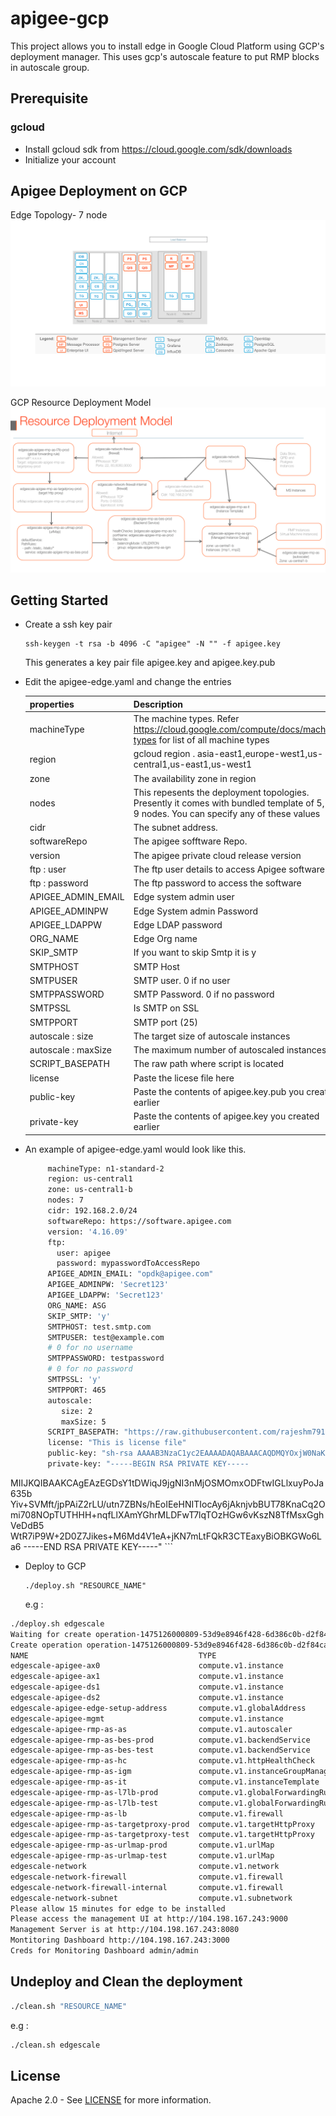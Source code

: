 # apigee-gcp
This project allows you to install edge in Google Cloud Platform using GCP's deployment manager. This uses gcp's autoscale feature to put RMP blocks in autoscale group.

## Prerequisite

### gcloud
- Install gcloud sdk from https://cloud.google.com/sdk/downloads
- Initialize your account

## Apigee Deployment on GCP

Edge Topology- 7 node
![Deployment Template](/images/deploymentTemplate.png)

GCP Resource Deployment Model
![Resource Deployment Model](/images/resourceDeployment.png)

## Getting Started
- Create a ssh key pair 
    ```
    ssh-keygen -t rsa -b 4096 -C "apigee" -N "" -f apigee.key
    ```
    This generates a key pair file apigee.key and apigee.key.pub

- Edit the apigee-edge.yaml and change the entries 

    | properties        | Description                                    |
    | ----------------- |:-----------------------------------------------| 
    | machineType       | The machine types. Refer https://cloud.google.com/compute/docs/machine-types for list of all machine types               |
    | region            | gcloud region . asia-east1,europe-west1,us-central1,us-east1,us-west1  | 
    | zone              | The availability zone in region               |
    | nodes             | This repesents the deployment topologies. Presently it comes with bundled template of 5, 7 , 9  nodes. You can specify any of these values                                    |
    | cidr              | The subnet address.                            |
    | softwareRepo      | The apigee sofftware Repo.                     |
    | version           | The apigee private cloud release version       |
    | ftp : user        | The ftp user details to access Apigee software |
    | ftp : password    | The ftp password to access the software        |
    | APIGEE_ADMIN_EMAIL| Edge system admin user                         |
    | APIGEE_ADMINPW    | Edge System admin Password                     |
    | APIGEE_LDAPPW     | Edge LDAP password                             |
    | ORG_NAME          | Edge Org name                                  |
    | SKIP_SMTP         | If you want to skip Smtp it is y               |
    | SMTPHOST          | SMTP Host                                      |
    | SMTPUSER          | SMTP user. 0 if no user                        |
    | SMTPPASSWORD      | SMTP Password. 0 if no password                |
    | SMTPSSL           | Is SMTP on SSL                                 |
    | SMTPPORT          | SMTP port (25)                                 |
    | autoscale : size  | The target size of autoscale instances         |
    | autoscale : maxSize| The maximum number of autoscaled instances     |
    | SCRIPT_BASEPATH   | The raw  path where script is located          |
    | license           | Paste the licese file here                     |
    | public-key        | Paste the contents of apigee.key.pub  you created earlier|
    | private-key       | Paste the contents of apigee.key you created earlier|
 
    
- An example of apigee-edge.yaml would look like this. 
    ```sh
         machineType: n1-standard-2
         region: us-central1
         zone: us-central1-b
         nodes: 7
         cidr: 192.168.2.0/24
         softwareRepo: https://software.apigee.com
         version: '4.16.09'
         ftp:
           user: apigee
           password: mypasswordToAccessRepo
         APIGEE_ADMIN_EMAIL: "opdk@apigee.com"
         APIGEE_ADMINPW: 'Secret123'
         APIGEE_LDAPPW: 'Secret123'
         ORG_NAME: ASG
         SKIP_SMTP: 'y'
         SMTPHOST: test.smtp.com
         SMTPUSER: test@example.com
         # 0 for no username
         SMTPPASSWORD: testpassword
         # 0 for no password
         SMTPSSL: 'y'
         SMTPPORT: 465
         autoscale:
            size: 2
            maxSize: 5
         SCRIPT_BASEPATH: "https://raw.githubusercontent.com/rajeshm7910/apigee-gcp/master/autoscale/jinja"
         license: "This is license file"
         public-key: "sh-rsa AAAAB3NzaC1yc2EAAAADAQABAAACAQDMQYOxjW0NaKon2OA0jecyM5Iw6bE4MW3AgYuXG7I+glrrfltiK/5JUx+3+Okp2dzhw== apigee"
         private-key: "-----BEGIN RSA PRIVATE KEY-----
MIIJKQIBAAKCAgEAzEGDsY1tDWiqJ9jgNI3nMjOSMOmxODFtwIGLlxuyPoJa635b
Yiv+SVMft/jpPAiZ2rLU/utn7ZBNs/hEoIEeHNITIocAy6jAknjvbBUT78KnaCq2Omi708NOpTUTHHH+nqfLlXAmYGhrMLDFwT7lqTOzHGw6vKszN8TfMsxGghVeDdB5
WtR7iP9W+2D0Z7Jikes+M6Md4V1eA+jKN7mLtFQkR3CTEaxyBiOBKGWo6La6
-----END RSA PRIVATE KEY-----"
    ```
- Deploy to GCP

    ```
    ./deploy.sh "RESOURCE_NAME"
    ```
    e.g :
```sh
./deploy.sh edgescale
Waiting for create operation-1475126000809-53d9e8946f428-6d386c0b-d2f84caa...done.
Create operation operation-1475126000809-53d9e8946f428-6d386c0b-d2f84caa completed successfully.
NAME                                      TYPE                             STATE      ERRORS
edgescale-apigee-ax0                      compute.v1.instance              COMPLETED  []
edgescale-apigee-ax1                      compute.v1.instance              COMPLETED  []
edgescale-apigee-ds1                      compute.v1.instance              COMPLETED  []
edgescale-apigee-ds2                      compute.v1.instance              COMPLETED  []
edgescale-apigee-edge-setup-address       compute.v1.globalAddress         COMPLETED  []
edgescale-apigee-mgmt                     compute.v1.instance              COMPLETED  []
edgescale-apigee-rmp-as-as                compute.v1.autoscaler            COMPLETED  []
edgescale-apigee-rmp-as-bes-prod          compute.v1.backendService        COMPLETED  []
edgescale-apigee-rmp-as-bes-test          compute.v1.backendService        COMPLETED  []
edgescale-apigee-rmp-as-hc                compute.v1.httpHealthCheck       COMPLETED  []
edgescale-apigee-rmp-as-igm               compute.v1.instanceGroupManager  COMPLETED  []
edgescale-apigee-rmp-as-it                compute.v1.instanceTemplate      COMPLETED  []
edgescale-apigee-rmp-as-l7lb-prod         compute.v1.globalForwardingRule  COMPLETED  []
edgescale-apigee-rmp-as-l7lb-test         compute.v1.globalForwardingRule  COMPLETED  []
edgescale-apigee-rmp-as-lb                compute.v1.firewall              COMPLETED  []
edgescale-apigee-rmp-as-targetproxy-prod  compute.v1.targetHttpProxy       COMPLETED  []
edgescale-apigee-rmp-as-targetproxy-test  compute.v1.targetHttpProxy       COMPLETED  []
edgescale-apigee-rmp-as-urlmap-prod       compute.v1.urlMap                COMPLETED  []
edgescale-apigee-rmp-as-urlmap-test       compute.v1.urlMap                COMPLETED  []
edgescale-network                         compute.v1.network               COMPLETED  []
edgescale-network-firewall                compute.v1.firewall              COMPLETED  []
edgescale-network-firewall-internal       compute.v1.firewall              COMPLETED  []
edgescale-network-subnet                  compute.v1.subnetwork            COMPLETED  []
Please allow 15 minutes for edge to be installed
Please access the management UI at http://104.198.167.243:9000
Management Server is at http://104.198.167.243:8080
Montitoring Dashboard http://104.198.167.243:3000
Creds for Monitoring Dashboard admin/admin
```


## Undeploy and Clean the deployment
```sh
./clean.sh "RESOURCE_NAME"
```
e.g :
```sh
./clean.sh edgescale
```
## License

Apache 2.0 - See [LICENSE](LICENSE) for more information.

